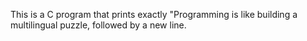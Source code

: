 This is a C program that prints exactly "Programming is like building a multilingual puzzle, followed by a new line.
